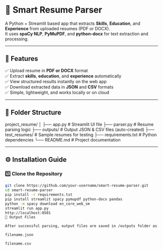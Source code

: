 # 🧠 Smart Resume Parser

A Python + Streamlit based app that extracts **Skills**, **Education**, and **Experience** from uploaded resumes (PDF or DOCX).  
It uses **spaCy NLP**, **PyMuPDF**, and **python-docx** for text extraction and processing.

---

## 🚀 Features
✅ Upload resume in **PDF or DOCX** format  
✅ Extract **skills**, **education**, and **experience** automatically  
✅ View structured results instantly on the web app  
✅ Download extracted data in **JSON** and **CSV** formats  
✅ Simple, lightweight, and works locally or on cloud

---

## 🧩 Folder Structure
project_resume/
│
├── app.py # Streamlit UI file
├── parser.py # Resume parsing logic
├── outputs/ # Output JSON & CSV files (auto-created)
├── test_resumes/ # Sample resumes for testing
├── requirements.txt # Python dependencies
└── README.md # Project documentation

---

## ⚙️ Installation Guide

### 1️⃣ Clone the Repository
```bash
git clone https://github.com/your-username/smart-resume-parser.git
cd smart-resume-parser
pip install -r requirements.txt
pip install streamlit spacy pymupdf python-docx pandas
python -m spacy download en_core_web_sm
streamlit run app.py
http://localhost:8501
📂 Output Files

After successful parsing, output files are saved in /outputs folder as:

filename.json

filename.csv
